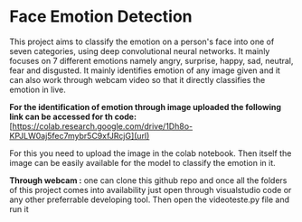 # Face Emotion Detection
This project aims to classify the emotion on a person's face into one of seven categories, using deep convolutional neural networks.
It mainly focuses on 7 different emotions namely angry, surprise, happy, sad, neutral, fear and disgusted.
It mainly identifies emotion of any image given and it can also work through webcam video so that it directly classifies the emotion in live.

**For the identification of emotion through image uploaded the following link can be accessed for th code:**
[https://colab.research.google.com/drive/1Dh8o-KPJLW0aj5fec7mybr5C9xfJRcjG](url)

For this you need to upload the image in the colab notebook. Then itself the image can be easily available for the model to classify the emotion in it.

**Through webcam :**
one can clone this github repo and once all the folders of this project comes into availability just open through visualstudio code or any other preferrable developing tool. 
Then open the videoteste.py file and run it
